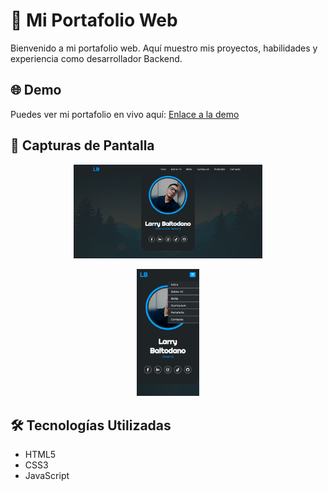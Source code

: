 # 🚀 Mi Portafolio Web

Bienvenido a mi portafolio web. Aquí muestro mis proyectos, habilidades y experiencia como desarrollador Backend.

## 🌐 Demo
Puedes ver mi portafolio en vivo aquí: [Enlace a la demo]([https://tu-enlace.com](https://larry-baltodano.github.io/))

## 📸 Capturas de Pantalla
<p align="center">
  <img src="https://github.com/Larry-Baltodano/Larry-Baltodano.github.io/blob/main/Captura1.png" alt="Banner" width="60%">
</p>
<p align="center">
  <img src="https://github.com/Larry-Baltodano/Larry-Baltodano.github.io/blob/main/Captura2.png" alt="Banner" width="20%">
</p>

## 🛠️ Tecnologías Utilizadas
- HTML5
- CSS3
- JavaScript
